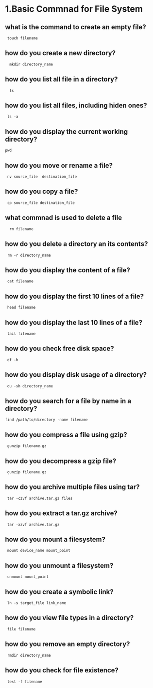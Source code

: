 # 1.Basic Commnad for File System

## what is the command to create an empty file?
  ``` touch filename```
## how do you create a new directory?
```  mkdir directory_name```
## how do you list all file in a directory?
```  ls```
## how do you list all files, including hiden ones?
``` ls -a```
## how do you display the current working directory?
``` pwd ```
## how do you move or rename a file?
``` nv source_file  destination_file```
## how do you copy a file?
``` cp source_file destination_file```
## what commnad is used to delete a file 
```  rm filename```
## how do you delete a directory an its contents?
``` rm -r directory_name```
## how do you display the content of a file?
``` cat filename```
## how do you display the first 10 lines of a file?
``` head filename```
## how do you display the last 10 lines of a file?
``` tail filename```
## how do you check free disk space?
``` df -h```
## how do you display disk usage of a directory?
``` du -sh directory_name```
## how do you search for a file by name in a directory?
``` find /path/to/directory -name filename ```
## how do you compress a file using gzip?
``` gunzip filename.gz```
## how do you decompress a gzip file?
``` gunzip filename.gz```
## how do you archive multiple files using tar?
``` tar -czvf archive.tar.gz files```
## how do you extract a tar.gz archive?
``` tar -xzvf archive.tar.gz```
## how do you mount a filesystem?
``` mount device_name mount_point```
## how do you unmount a filesystem?
``` unmount mount_point```
## how do you create a symbolic link?
``` ln -s target_file link_name```
## how do you view file types in a directory?
``` file filename```
## how do you remove an empty directory?
``` rmdir directory_name```
## how do you check for file existence?
``` test -f filename```




































